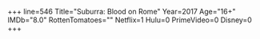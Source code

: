 +++
line=546
Title="Suburra: Blood on Rome"
Year=2017
Age="16+"
IMDb="8.0"
RottenTomatoes=""
Netflix=1
Hulu=0
PrimeVideo=0
Disney=0
+++

